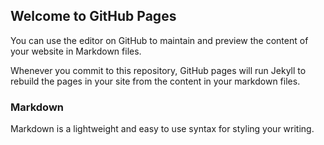 ## Welcome to GitHub Pages

You can use the editor on GitHub to maintain and preview the content of your website in Markdown files. 

Whenever you commit to this repository, GitHub pages will run Jekyll to rebuild the pages in your site from the content in your markdown files. 

### Markdown

Markdown is a lightweight and easy to use syntax for styling your writing. 
